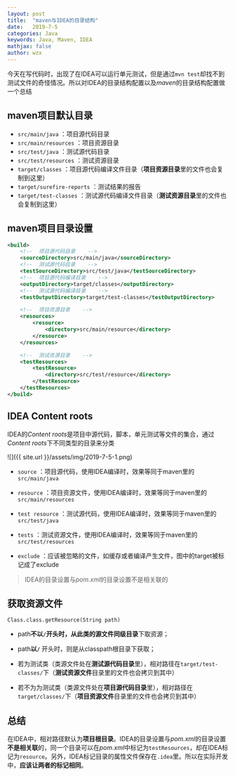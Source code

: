 ```yaml
---
layout: post
title:  "maven与IDEA的目录结构"
date:   2019-7-5
categories: Java
keywords: Java, Maven, IDEA
mathjax: false
author: wzx
---
```


今天在写代码时，出现了在IDEA可以运行单元测试，但是通过`mvn test`却找不到测试文件的奇怪情况。所以对IDEA的目录结构配置以及*maven*的目录结构配置做一个总结





## maven项目默认目录
- `src/main/java`	：项目源代码目录
- `src/main/resources` ：项目资源目录
- `src/test/java`	：测试源代码目录
- `src/test/resources` ：测试资源目录
- `target/classes` ：项目源代码编译文件目录（**项目资源目录**里的文件也会复制到这里）
- `target/surefire-reports` ：测试结果的报告
- `target/test-classes` ：测试源代码编译文件目录（**测试资源目录**里的文件也会复制到这里）

## maven项目目录设置
```xml
<build>
    <!--  项目源代码目录    -->
    <sourceDirectory>src/main/java</sourceDirectory>
    <!--  测试源代码目录    -->
    <testSourceDirectory>src/test/java</testSourceDirectory>
    <!--  项目源代码编译目录    -->
    <outputDirectory>target/classes</outputDirectory>
    <!--  测试源代码编译目录    -->
    <testOutputDirectory>target/test-classes</testOutputDirectory>

    <!--  项目资源目录    -->
    <resources>
        <resource>
            <directory>src/main/resource</directory>
        </resource>
    </resources>

    <!--  测试资源目录    -->
    <testResources>
        <testResource>
            <directory>src/test/resource</directory>
        </testResource>
    </testResources>
</build>
```
## IDEA Content roots
IDEA的*Content roots*是项目中源代码，脚本，单元测试等文件的集合，通过*Content roots*下不同类型的目录来分类

![]({{ site.url }}/assets/img/2019-7-5-1.png)

- `source` ：项目源代码，使用IDEA编译时，效果等同于maven里的`src/main/java`

- `resource` ：项目资源文件，使用IDEA编译时，效果等同于maven里的`src/main/resources`

- `test resource` ：测试源代码，使用IDEA编译时，效果等同于maven里的`src/test/java`

- `tests` ：测试资源文件，使用IDEA编译时，效果等同于maven里的`src/test/resources`

- `exclude` ：应该被忽略的文件，如缓存或者编译产生文件，图中的target被标记成了exclude

> IDEA的目录设置与*pom.xml*的目录设置不是相关联的

## 获取资源文件
`Class.class.getResource(String path)`

- path**不以`/`**开头时，从此类的**源文件同级目录**下取资源；
- path**以`/`** 开头时，则是从classpath根目录下获取；

- 若为测试类（类源文件处在**测试源代码目录**里），相对路径在`target/test-classes/`下（**测试资源文件**目录里的文件也会拷贝到其中）
- 若不为为测试类（类源文件处在**项目源代码目录**里），相对路径在`target/classes/`下（**项目资源文件**目录里的文件也会拷贝到其中）

## 总结
在IDEA中，相对路径默认为**项目根目录**。IDEA的目录设置与*pom.xml*的目录设置**不是相关联**的，同一个目录可以在*pom.xml*中标记为`testResources`，却在IDEA标记为`resource`。另外，IDEA标记目录的属性文件保存在`.idea`里。所以在实际开发中，**应该让两者的标记相同**。
